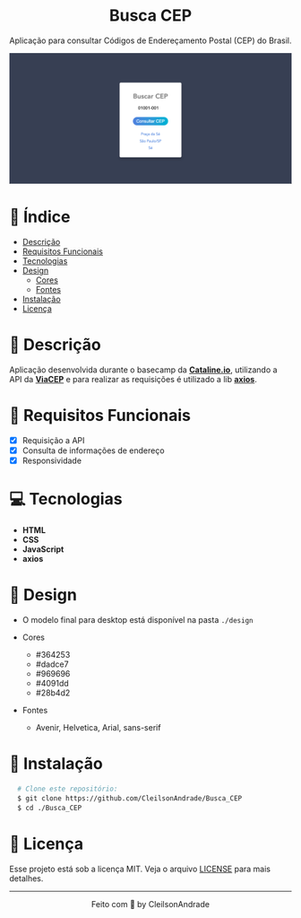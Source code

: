 <div align="center">
  <h1>Busca CEP</h1>
  <p>Aplicação para consultar Códigos de Endereçamento Postal (CEP) do Brasil.</p>
  <img src="./design/desktop.png" alt="Logo" width="800">
</div>

# 📒 Índice
* [Descrição](#descrição)
* [Requisitos Funcionais](#requisitos)
* [Tecnologias](#tecnologias)
* [Design](#design)
  * [Cores](#cores)
  * [Fontes](#fontes)
* [Instalação](#instalação)
* [Licença](#licença)

# 📃 <span id="descrição">Descrição</span>
Aplicação desenvolvida durante o basecamp da [**Cataline.io**](https://www.cataline.io/), utilizando a API da [**ViaCEP**](https://viacep.com.br/) e para realizar as requisições é utilizado a lib [**axios**](https://github.com/axios/axios)</a>.

# 📌 <span id="requisitos">Requisitos Funcionais</span>
- [x] Requisição a API<br>
- [x] Consulta de informações de endereço<br>
- [x] Responsividade<br>

# 💻 <span id="tecnologias">Tecnologias</span>
- **HTML**
- **CSS**
- **JavaScript**
- **axios**

# 🎨 <span id="design">Design</span>
- O modelo final para desktop está disponível na pasta `./design`

- <span id="cores">Cores<br></span>
  * #364253<br>
  * #dadce7<br>
  * #969696<br>
  * #4091dd<br>
  * #28b4d2<br>

- <span id="fontes">Fontes<br></span>
  * Avenir, Helvetica, Arial, sans-serif

# 🚀 <span id="instalação">Instalação</span>
```bash
  # Clone este repositório:
  $ git clone https://github.com/CleilsonAndrade/Busca_CEP
  $ cd ./Busca_CEP
```

# 📝 <span id="licença">Licença</span>
Esse projeto está sob a licença MIT. Veja o arquivo [LICENSE](LICENSE) para mais detalhes.

---

<p align="center">
  Feito com 💜 by CleilsonAndrade
</p>